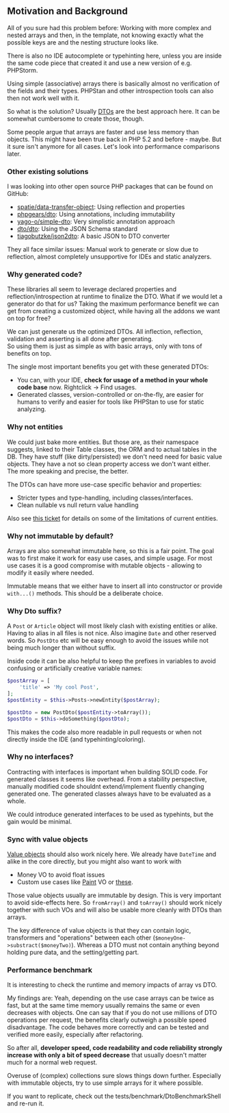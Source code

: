 ## Motivation and Background

All of you sure had this problem before:
Working with more complex and nested arrays and then, in the template, not knowing exactly what the possible keys are and the nesting structure looks like.

There is also no IDE autocomplete or typehinting here, unless you are inside the same code piece that created it and use a new version of e.g. PHPStorm.

Using simple (associative) arrays there is basically almost no verification of the fields and their types.
PHPStan and other introspection tools can also then not work well with it.

So what is the solution? Usually [DTOs](https://dzone.com/articles/practical-php/practical-php-patterns-data) are the best approach here.
It can be somewhat cumbersome to create those, though.

Some people argue that arrays are faster and use less memory than objects. 
This might have been true back in PHP 5.2 and before - maybe. But it sure isn't anymore for all cases. Let's look into performance comparisons later.

### Other existing solutions
I was looking into other open source PHP packages that can be found on GitHub:

- [spatie/data-transfer-object](https://github.com/spatie/data-transfer-object): Using reflection and properties  
- [phpgears/dto](https://github.com/phpgears/dto): Using annotations, including immutability
- [yago-o/simple-dto](https://github.com/YagO-o/simple-dto): Very simplistic annotation approach
- [dto/dto](https://github.com/fireproofsocks/dto): Using the JSON Schema standard 
- [tiagobutzke/json2dto](https://github.com/tiagobutzke/json2dto): A basic JSON to DTO converter

They all face similar issues:
Manual work to generate or slow due to reflection, almost completely unsupportive for IDEs and static analyzers.

### Why generated code?
These libraries all seem to leverage declared properties and reflection/introspection at runtime to finalize the DTO.
What if we would let a generator do that for us? Taking the maximum performance benefit we can get from creating a customized object, 
while having all the addons we want on top for free?

We can just generate us the optimized DTOs. All inflection, reflection, validation and asserting is all done after generating.  
So using them is just as simple as with basic arrays, only with tons of benefits on top.

The single most important benefits you get with these generated DTOs:
- You can, with your IDE, **check for usage of a method in your whole code base** now. Rightclick -> Find usages.
- Generated classes, version-controlled or on-the-fly, are easier for humans to verify and easier for tools like PHPStan to use for static analyzing.

### Why not entities

We could just bake more entities. But those are, as their namespace suggests, linked to their Table classes, the ORM and to actual tables in the DB.
They have stuff (like dirty/persisted) we don't need need for basic value objects. They have a not so clean property access we don't want either.
The more speaking and precise, the better.

The DTOs can have more use-case specific behavior and properties:
- Stricter types and type-handling, including classes/interfaces.
- Clean nullable vs null return value handling

Also see [this ticket](https://github.com/cakephp/cakephp/issues/11792) for details on some of the limitations of current entities. 

### Why not immutable by default?

Arrays are also somewhat immutable here, so this is a fair point.
The goal was to first make it work for easy use cases, and simple usage.
For most use cases it is a good compromise with mutable objects - allowing to modify it easily where needed.

Immutable means that we either have to insert all into constructor or provide `with...()` methods.
This should be a deliberate choice. 

### Why Dto suffix?

A `Post` or `Article` object will most likely clash with existing entities or alike. Having to alias in all files is not nice.
Also imagine `Date` and other reserved words.
So `PostDto` etc will be easy enough to avoid the issues while not being much longer than without suffix.

Inside code it can be also helpful to keep the prefixes in variables to avoid confusing or artificially creative variable names:
```php
$postArray = [
	'title' => 'My cool Post',
];
$postEntity = $this->Posts->newEntity($postArray);

$postDto = new PostDto($postEntity->toArray());
$postDto = $this->doSomething($postDto);
``` 
This makes the code also more readable in pull requests or when not directly inside the IDE (and typehinting/coloring).

### Why no interfaces?
Contracting with interfaces is important when building SOLID code.
For generated classes it seems like overhead.
From a stability perspective, manually modified code shouldnt extend/implement fluently changing generated one.
The generated classes always have to be evaluated as a whole.

We could introduce generated interfaces to be used as typehints, but the gain would be minimal.

### Sync with value objects

[Value objects](https://codete.com/blog/value-objects/) should also work nicely here.
We already have `DateTime` and alike in the core directly, but you might also want to work with
- Money VO to avoid float issues
- Custom use cases like [Paint](https://dzone.com/articles/practical-php-patterns/basic/practical-php-patterns-value) VO or [these](https://github.com/2dotstwice/valueobjects/tree/master/src).

Those value objects usually are immutable by design. This is very important to avoid side-effects here.
So `fromArray()` and `toArray()` should work nicely together with such VOs and will also be usable more cleanly with DTOs than arrays.

The key difference of value objects is that they can contain logic, transformers and "operations" between each other (`$moneyOne->substract($moneyTwo)`).
Whereas a DTO must not contain anything beyond holding pure data, and the setting/getting part.

### Performance benchmark
It is interesting to check the runtime and memory impacts of array vs DTO.

My findings are:
Yeah, depending on the use case arrays can be twice as fast, but at the same time memory usually remains the same or even decreases with objects.
One can say that if you do not use millions of DTO operations per request, the benefits clearly outweigh a possible speed disadvantage. 
The code behaves more correctly and can be tested and verified more easily, especially after refactoring.

So after all, **developer speed, code readability and code reliability strongly increase with only a bit of speed decrease** that usually doesn't matter much for a normal web request.

Overuse of (complex) collections sure slows things down further. Especially with immutable objects, try to use simple arrays for it where possible.

If you want to replicate, check out the tests/benchmark/DtoBenchmarkShell and re-run it.
